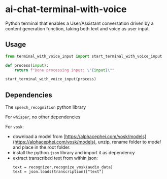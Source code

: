 # ai-chat-terminal-with-voice

Python terminal that enables a User/Assistant conversation driven by a content generation function, taking both text and voice as user input

## Usage

```python
from terminal_with_voice_input import start_terminal_with_voice_input

def process(input):
    return f"Done processing input: \"{input}\""

start_terminal_with_voice_input(process)
```

## Dependencies

The `speech_recognition` python library

For `whisper`, no other dependencies

For `vosk`:

* download a model from [https://alphacephei.com/vosk/models](https://alphacephei.com/vosk/models), unzip, rename folder to *model* and place in the root folder.
* install the python `json` library and import it as dependency
*  extract transcribed text from within json:
    ```
   text = recognizer.recognize_vosk(audio_data)
   text = json.loads(transcription)["text"]
   ```


